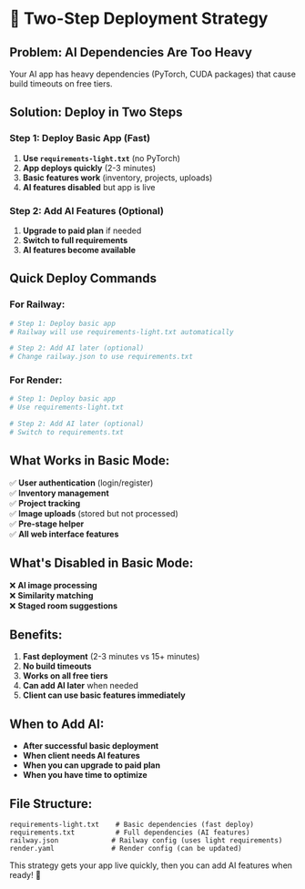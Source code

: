 # 🚀 Two-Step Deployment Strategy

## Problem: AI Dependencies Are Too Heavy

Your AI app has heavy dependencies (PyTorch, CUDA packages) that cause build timeouts on free tiers.

## Solution: Deploy in Two Steps

### Step 1: Deploy Basic App (Fast)
1. **Use `requirements-light.txt`** (no PyTorch)
2. **App deploys quickly** (2-3 minutes)
3. **Basic features work** (inventory, projects, uploads)
4. **AI features disabled** but app is live

### Step 2: Add AI Features (Optional)
1. **Upgrade to paid plan** if needed
2. **Switch to full requirements**
3. **AI features become available**

## Quick Deploy Commands

### For Railway:
```bash
# Step 1: Deploy basic app
# Railway will use requirements-light.txt automatically

# Step 2: Add AI later (optional)
# Change railway.json to use requirements.txt
```

### For Render:
```bash
# Step 1: Deploy basic app
# Use requirements-light.txt

# Step 2: Add AI later (optional)
# Switch to requirements.txt
```

## What Works in Basic Mode:

✅ **User authentication** (login/register)  
✅ **Inventory management**  
✅ **Project tracking**  
✅ **Image uploads** (stored but not processed)  
✅ **Pre-stage helper**  
✅ **All web interface features**  

## What's Disabled in Basic Mode:

❌ **AI image processing**  
❌ **Similarity matching**  
❌ **Staged room suggestions**  

## Benefits:

1. **Fast deployment** (2-3 minutes vs 15+ minutes)
2. **No build timeouts**
3. **Works on all free tiers**
4. **Can add AI later** when needed
5. **Client can use basic features immediately**

## When to Add AI:

- **After successful basic deployment**
- **When client needs AI features**
- **When you can upgrade to paid plan**
- **When you have time to optimize**

## File Structure:

```
requirements-light.txt    # Basic dependencies (fast deploy)
requirements.txt          # Full dependencies (AI features)
railway.json             # Railway config (uses light requirements)
render.yaml              # Render config (can be updated)
```

This strategy gets your app live quickly, then you can add AI features when ready! 🎉 